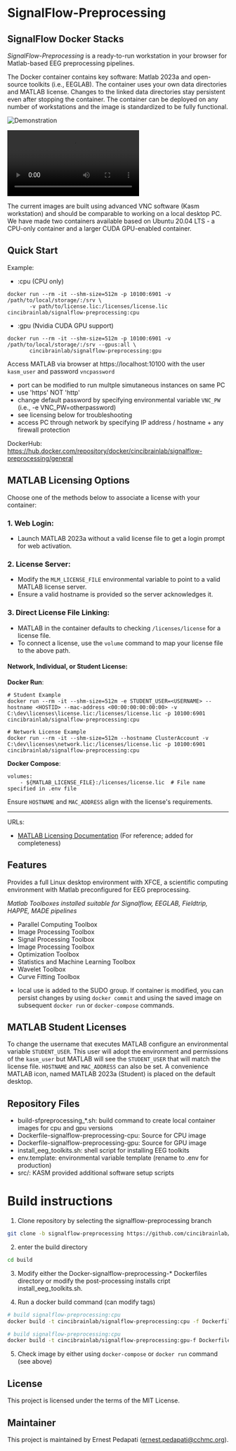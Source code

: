 # SignalFlow-Preprocessing
## SignalFlow Docker Stacks

*SignalFlow-Preprocessing* is a ready-to-run workstation in your browser for Matlab-based EEG preprocessing pipelines. 

The Docker container contains key software: Matlab 2023a and open-source toolkits (i.e., EEGLAB). The container uses your own data directories and MATLAB license. Changes to the linked data directories stay persistent even after stopping the container. The container can be deployed on any number of workstations and the image is standardized to be fully functional.

![Demonstration](sfpreprocess.gif)

<video src="sfpre.mp4" controls title="Demonstration"></video>

The current images are built using advanced VNC software (Kasm workstation) and should be comparable to working on a local desktop PC. We have made two containers available based on Ubuntu 20.04 LTS - a CPU-only container and a larger CUDA GPU-enabled container. 

## Quick Start
Example:
* :cpu (CPU only)
``` 
docker run --rm -it --shm-size=512m -p 10100:6901 -v /path/to/local/storage/:/srv \
       -v path/to/license.lic:/licenses/license.lic cincibrainlab/signalflow-preprocessing:cpu
```

* :gpu (Nvidia CUDA GPU support)
```
docker run --rm -it --shm-size=512m -p 10100:6901 -v /path/to/local/storage/:/srv --gpus:all \ 
       cincibrainlab/signalflow-preprocessing:gpu
```

Access MATLAB via browser at https://localhost:10100 with the user `kasm_user` and password `vncpassword`

- port can be modified to run multple simutaneous instances on same PC
- use 'https' NOT 'http'
- change default password by specifying environmental variable `VNC_PW` (i.e., -e VNC_PW=otherpassword)
- see licensing below for troubleshooting
- access PC through network by specifying IP address / hostname + any firewall protection

DockerHub: https://hub.docker.com/repository/docker/cincibrainlab/signalflow-preprocessing/general


## MATLAB Licensing Options

Choose one of the methods below to associate a license with your container:

### 1. Web Login:
- Launch MATLAB 2023a without a valid license file to get a login prompt for web activation.

### 2. License Server:
- Modify the `MLM_LICENSE_FILE` environmental variable to point to a valid MATLAB license server.
- Ensure a valid hostname is provided so the server acknowledges it.

### 3. Direct License File Linking:
- MATLAB in the container defaults to checking `/licenses/license` for a license file.
- To connect a license, use the `volume` command to map your license file to the above path.

#### Network, Individual, or Student License:

**Docker Run**:
```
# Student Example
docker run --rm -it --shm-size=512m -e STUDENT_USER=<USERNAME> --hostname <HOSTID> --mac-address <00:00:00:00:00:00> -v C:\dev\licenses\license.lic:/licenses/license.lic -p 10100:6901 cincibrainlab/signalflow-preprocessing:cpu

# Network License Example
docker run --rm -it --shm-size=512m --hostname ClusterAccount -v C:\dev\licenses\network.lic:/licenses/license.lic -p 10100:6901 cincibrainlab/signalflow-preprocessing:cpu

```

**Docker Compose**:
```
volumes:
    - ${MATLAB_LICENSE_FILE}:/licenses/license.lic  # File name specified in .env file
```

Ensure `HOSTNAME` and `MAC_ADDRESS` align with the license's requirements.

---

URLs:
- [MATLAB Licensing Documentation](https://www.mathworks.com/services/licensing.html) (For reference; added for completeness)

## Features
Provides a full Linux desktop environment with XFCE, a scientific computing environment with Matlab preconfigured for EEG preprocessing.

*Matlab Toolboxes installed suitable for Signalflow, EEGLAB, Fieldtrip, HAPPE, MADE pipelines*
- Parallel Computing Toolbox
- Image Processing Toolbox  
- Signal Processing Toolbox
- Image Processing Toolbox
- Optimization Toolbox
- Statistics and Machine Learning Toolbox
- Wavelet Toolbox
- Curve Fitting Toolbox

* local use is added to the SUDO group. If container is modified, you can persist changes by using `docker commit` and using the saved image on subsequent `docker run` or `docker-compose` commands.

## MATLAB Student Licenses

To change the username that executes MATLAB configure an environmental variable `STUDENT_USER`. This user will adopt the environment and permissions of the `kasm_user` but MATLAB will see the `STUDENT_USER` that will match the license file. `HOSTNAME` and `MAC_ADDRESS` can also be set. A convenience MATLAB icon, named MATLAB 2023a (Student) is placed on the default desktop.

## Repository Files

* build-sfpreprocessing_*.sh: build command to create local container images for cpu and gpu versions
* Dockerfile-signalflow-preprocessing-cpu: Source for CPU image
* Dockerfile-signalflow-preprocessing-gpu: Source for GPU image
* install_eeg_toolkits.sh: shell script for installing EEG toolkits
* env.template: environmental variable template (rename to .env for production)
* src/: KASM provided additional software setup scripts

# Build instructions

1. Clone repository by selecting the signalflow-preprocessing branch

```bash
git clone -b signalflow-preprocessing https://github.com/cincibrainlab/signalflow-stacks.git
```

2. enter the build directory

```bash
cd build
```

3. Modify either the Docker-signalflow-preprocessing-* Dockerfiles directory or modify the post-processing installs cript install_eeg_toolkits.sh. 

4. Run a docker build command (can modify tags)

```bash
# build signalflow-preprocessing:cpu 
docker build -t cincibrainlab/signalflow-preprocessing:cpu -f Dockerfile-signalflow-preprocessing-cpu .

# build signalflow-preprocessing:cpu 
docker build -t cincibrainlab/signalflow-preprocessing:gpu-f Dockerfile-signalflow-preprocessing-gpu .
```

5. Check image by either using `docker-compose` or `docker run` command (see above)


## License

This project is licensed under the terms of the MIT License.

## Maintainer
This project is maintained by Ernest Pedapati (ernest.pedapati@cchmc.org).
